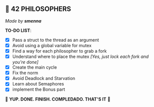 ## 🧠 42 PHILOSOPHERS
*Made by **smenna***

**TO-DO LIST**:

- [x] Pass a struct to the thread as an argument
- [x] Avoid using a global variable for mutex
- [x] Find a way for each philosopher to grab a fork
- [x] Understand where to place the mutex *[Yes, just lock each fork and you're done]*
- [x] Create the main cycle
- [x] Fix the norm
- [x] Avoid Deadlock and Starvation
- [x] Learn about Semaphores
- [x] implement the Bonus part

:clap: **YUP. DONE. FINISH. COMPLEDADO. THAT'S IT** :clap:
